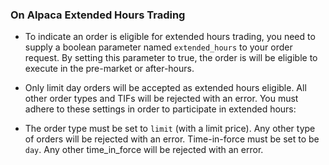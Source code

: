 ### On Alpaca Extended Hours Trading

* To indicate an order is eligible for extended hours trading,
you need to supply a boolean parameter named `extended_hours` to your order request.
By setting this parameter to true, the order is will be eligible to execute in the pre-market or after-hours.

* Only limit day orders will be accepted as extended hours eligible.
All other order types and TIFs will be rejected with an error.
You must adhere to these settings in order to participate in extended hours:

* The order type must be set to `limit` (with a limit price).
Any other type of orders will be rejected with an error.
Time-in-force must be set to be `day`. Any other time_in_force will be rejected with an error.
